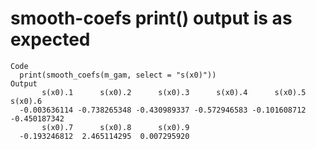 # smooth-coefs print() output is as expected

    Code
      print(smooth_coefs(m_gam, select = "s(x0)"))
    Output
           s(x0).1      s(x0).2      s(x0).3      s(x0).4      s(x0).5      s(x0).6 
      -0.003636114 -0.738265348 -0.430989337 -0.572946583 -0.101608712 -0.450187342 
           s(x0).7      s(x0).8      s(x0).9 
      -0.193246812  2.465114295  0.007295920 

